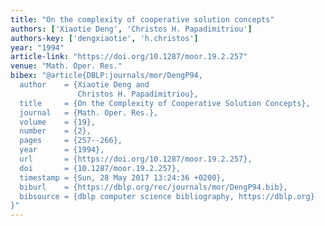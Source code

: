 ```yaml
---
title: "On the complexity of cooperative solution concepts"
authors: ['Xiaotie Deng', 'Christos H. Papadimitriou']
authors-key: ['dengxiaotie', 'h.christos']
year: "1994"
article-link: "https://doi.org/10.1287/moor.19.2.257"
venue: "Math. Oper. Res."
bibex: "@article{DBLP:journals/mor/DengP94,
  author    = {Xiaotie Deng and
               Christos H. Papadimitriou},
  title     = {On the Complexity of Cooperative Solution Concepts},
  journal   = {Math. Oper. Res.},
  volume    = {19},
  number    = {2},
  pages     = {257--266},
  year      = {1994},
  url       = {https://doi.org/10.1287/moor.19.2.257},
  doi       = {10.1287/moor.19.2.257},
  timestamp = {Sun, 28 May 2017 13:24:36 +0200},
  biburl    = {https://dblp.org/rec/journals/mor/DengP94.bib},
  bibsource = {dblp computer science bibliography, https://dblp.org}
}"
---
```

